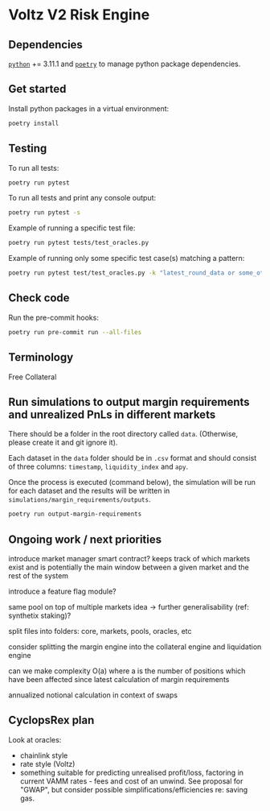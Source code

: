 # Voltz V2 Risk Engine

## Dependencies

[`python`](https://www.python.org/downloads/) += 3.11.1 and [`poetry`](https://python-poetry.org/docs/#installation) to manage python package dependencies.

## Get started

Install python packages in a virtual environment:

```sh
poetry install
```

## Testing

To run all tests:

```sh
poetry run pytest
```

To run all tests and print any console output:

```sh
poetry run pytest -s
```

Example of running a specific test file:

```sh
poetry run pytest tests/test_oracles.py
```

Example of running only some specific test case(s) matching a pattern:

```sh
poetry run pytest test/test_oracles.py -k "latest_round_data or some_other_test_case_substring"
```

## Check code

Run the pre-commit hooks:

```sh
poetry run pre-commit run --all-files
```

## Terminology
Free Collateral 

## Run simulations to output margin requirements and unrealized PnLs in different markets

There should be a folder in the root directory called ``data``. (Otherwise, please create it and git ignore it).

Each dataset in the ``data`` folder should be in ``.csv`` format and should consist of three columns: ``timestamp``, ``liquidity_index`` and ``apy``.

Once the process is executed (command below), the simulation will be run for each dataset and the results will be written in ``simulations/margin_requirements/outputs``.

```sh
poetry run output-margin-requirements
```

## Ongoing work / next priorities

introduce market manager smart contract?
keeps track of which markets exist
and is potentially the main window between a given market and the rest of the system

introduce a feature flag module?

same pool on top of multiple markets idea -> further generalisability (ref: synthetix staking)?

split files into folders: core, markets, pools, oracles, etc

consider splitting the margin engine into the collateral engine and liquidation engine

can we make complexity O(a) where a is the number of positions which have been affected since latest calculation of  margin requirements

annualized notional calculation in context of swaps

## CyclopsRex plan

Look at oracles:

- chainlink style
- rate style (Voltz)
- something suitable for predicting unrealised profit/loss, factoring in current VAMM rates - fees and cost of an unwind. See proposal for "GWAP", but consider possible simplifications/efficiencies re: saving gas.